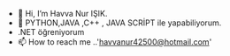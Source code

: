 - 👋 Hi, I’m  Havva  Nur  IŞIK.
- 👀  PYTHON,JAVA ,C++ , JAVA SCRİPT ile  yapabiliyorum.
- .NET  öğreniyorum
- 📫 How to reach me ..'havvanur42500@hotmail.com' 

<!---
havvanur2/havvanur2 is a ✨ special ✨ repository because its `README.md` (this file) appears on your GitHub profile.
You can click the Preview link to take a look at your changes.
--->
